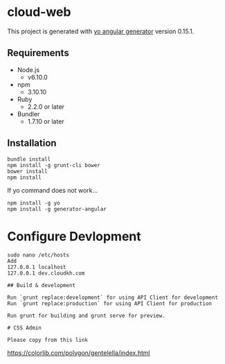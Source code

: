 # cloud-web

This project is generated with [yo angular generator](https://github.com/yeoman/generator-angular)
version 0.15.1.

## Requirements

- Node.js
  - v6.10.0
- npm
  - 3.10.10
- Ruby
  - 2.2.0 or later
- Bundler
  - 1.7.10 or later

## Installation

```
bundle install
npm install -g grunt-cli bower
bower install
npm install
```
If yo command does not work...  
```
npm install -g yo
npm install -g generator-angular
```
# Configure Devlopment

```
sudo nano /etc/hosts
Add 
127.0.0.1 localhost
127.0.0.1 dev.cloudkh.com

## Build & development

Run `grunt replace:development` for using API Client for development
Run `grunt replace:production` for using API Client for production

Run grunt for building and grunt serve for preview.

# CSS Admin

Please copy from this link
```
https://colorlib.com/polygon/gentelella/index.html
```
